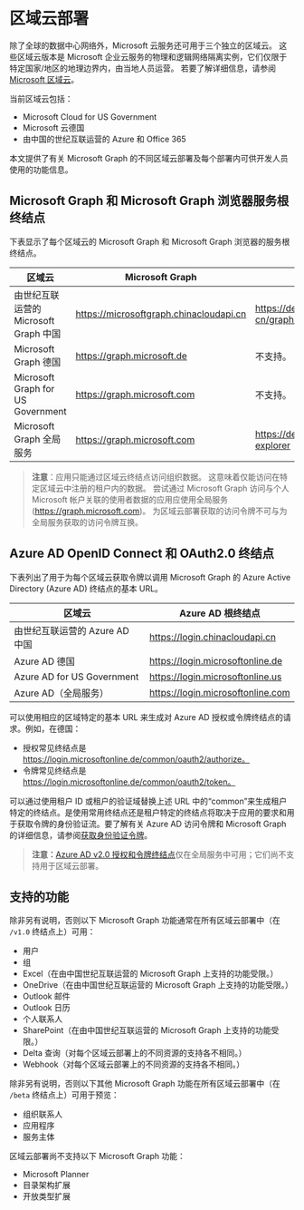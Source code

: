 # <a name="national-cloud-deployments"></a>区域云部署


除了全球的数据中心网络外，Microsoft 云服务还可用于三个独立的区域云。 这些区域云版本是 Microsoft 企业云服务的物理和逻辑网络隔离实例，它们仅限于特定国家/地区的地理边界内，由当地人员运营。 若要了解详细信息，请参阅[Microsoft 区域云](https://www.microsoft.com/zh-CN/TrustCenter/CloudServices/NationalCloud)。

当前区域云包括：

- Microsoft Cloud for US Government
- Microsoft 云德国
- 由中国的世纪互联运营的 Azure 和 Office 365

本文提供了有关 Microsoft Graph 的不同区域云部署及每个部署内可供开发人员使用的功能信息。

## <a name="microsoft-graph-and-microsoft-graph-explorer-service-root-endpoints"></a>Microsoft Graph 和 Microsoft Graph 浏览器服务根终结点

下表显示了每个区域云的 Microsoft Graph 和 Microsoft Graph 浏览器的服务根终结点。

| 区域云 | Microsoft Graph | Microsoft Graph 浏览器
|---------------------------|----------------|----------------|
| 由世纪互联运营的 Microsoft Graph 中国 | https://microsoftgraph.chinacloudapi.cn | https://developer.microsoft.com/zh-cn/graph/graph-explorer-china |
| Microsoft Graph 德国 | https://graph.microsoft.de | 不支持。 |
| Microsoft Graph for US Government | https://graph.microsoft.com | 不支持。 |
| Microsoft Graph 全局服务 | https://graph.microsoft.com | https://developer.microsoft.com/graph/graph-explorer |

> **注意**：应用只能通过区域云终结点访问组织数据。 这意味着仅能访问在特定区域云中注册的租户内的数据。 尝试通过 Microsoft Graph 访问与个人 Microsoft 帐户关联的使用者数据的应用应使用全局服务 (https://graph.microsoft.com)。 为区域云部署获取的访问令牌不可与为全局服务获取的访问令牌互换。

## <a name="azure-ad-openid-connect-and-oauth20-endpoints"></a>Azure AD OpenID Connect 和 OAuth2.0 终结点

下表列出了用于为每个区域云获取令牌以调用 Microsoft Graph 的 Azure Active Directory (Azure AD) 终结点的基本 URL。

| 区域云 | Azure AD 根终结点 |
|---------------------------|----------------|
| 由世纪互联运营的 Azure AD 中国 |https://login.chinacloudapi.cn |
| Azure AD 德国 | https://login.microsoftonline.de |
| Azure AD for US Government | https://login.microsoftonline.us |
| Azure AD（全局服务） | https://login.microsoftonline.com |

可以使用相应的区域特定的基本 URL 来生成对 Azure AD 授权或令牌终结点的请求。例如，在德国：

- 授权常见终结点是 https://login.microsoftonline.de/common/oauth2/authorize。
- 令牌常见终结点是 https://login.microsoftonline.de/common/oauth2/token。

可以通过使用租户 ID 或租户的验证域替换上述 URL 中的“common”来生成租户特定的终结点。是使用常用终结点还是租户特定的终结点将取决于应用的要求和用于获取令牌的身份验证流。要了解有关 Azure AD 访问令牌和 Microsoft Graph 的详细信息，请参阅[获取身份验证令牌](./auth_overview.md)。

> **注意：**[Azure AD v2.0 授权和令牌终结点](https://azure.microsoft.com/zh-CN/documentation/articles/active-directory-appmodel-v2-overview/)仅在全局服务中可用；它们尚不支持用于区域云部署。

## <a name="supported-features"></a>支持的功能

除非另有说明，否则以下 Microsoft Graph 功能通常在所有区域云部署中（在 `/v1.0` 终结点上）可用：

* 用户
* 组
* Excel（在由中国世纪互联运营的 Microsoft Graph 上支持的功能受限。）
* OneDrive（在由中国世纪互联运营的 Microsoft Graph 上支持的功能受限。）
* Outlook 邮件
* Outlook 日历
* 个人联系人 
* SharePoint（在由中国世纪互联运营的 Microsoft Graph 上支持的功能受限。）
* Delta 查询（对每个区域云部署上的不同资源的支持各不相同。）
* Webhook（对每个区域云部署上的不同资源的支持各不相同。）

除非另有说明，否则以下其他 Microsoft Graph 功能在所有区域云部署中（在 `/beta` 终结点上）可用于预览：

* 组织联系人
* 应用程序
* 服务主体

区域云部署尚不支持以下 Microsoft Graph 功能：

* Microsoft Planner
* 目录架构扩展
* 开放类型扩展
